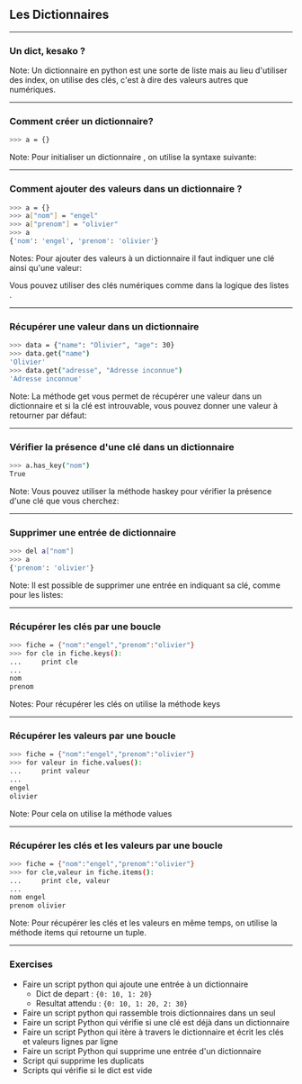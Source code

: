 ## Les Dictionnaires

---

### Un dict, kesako ?

Note:
Un dictionnaire en python est une sorte de liste mais au lieu d'utiliser des index, on utilise des clés, c'est à dire des valeurs autres que numériques.

---

### Comment créer un dictionnaire?

```bash
>>> a = {}
```

Note:
Pour initialiser un dictionnaire , on utilise la syntaxe suivante:

---

### Comment ajouter des valeurs dans un dictionnaire ?

```bash
>>> a = {}
>>> a["nom"] = "engel"
>>> a["prenom"] = "olivier"
>>> a
{'nom': 'engel', 'prenom': 'olivier'}
```

Notes:
Pour ajouter des valeurs à un dictionnaire il faut indiquer une clé ainsi qu'une valeur:

Vous pouvez utiliser des clés numériques comme dans la logique des listes .

---

### Récupérer une valeur dans un dictionnaire

```bash
>>> data = {"name": "Olivier", "age": 30}
>>> data.get("name")
'Olivier'
>>> data.get("adresse", "Adresse inconnue")
'Adresse inconnue'
```

Note:
La méthode get vous permet de récupérer une valeur dans un dictionnaire et si la clé est introuvable, vous pouvez donner une valeur à retourner par défaut:

---

### Vérifier la présence d'une clé dans un dictionnaire

```bash
>>> a.has_key("nom")
True
```

Note:
Vous pouvez utiliser la méthode haskey pour vérifier la présence d'une clé que vous cherchez:

---

### Supprimer une entrée de dictionnaire

```bash
>>> del a["nom"]
>>> a
{'prenom': 'olivier'}
```

Note:
Il est possible de supprimer une entrée en indiquant sa clé, comme pour les listes:

---

### Récupérer les clés par une boucle

```bash
>>> fiche = {"nom":"engel","prenom":"olivier"}
>>> for cle in fiche.keys():
...     print cle
... 
nom
prenom
```

Notes:
Pour récupérer les clés on utilise la méthode keys

---

### Récupérer les valeurs par une boucle

```bash
>>> fiche = {"nom":"engel","prenom":"olivier"}
>>> for valeur in fiche.values():
...     print valeur
... 
engel
olivier
```

Note:
Pour cela on utilise la méthode values


---

### Récupérer les clés et les valeurs par une boucle

```bash
>>> fiche = {"nom":"engel","prenom":"olivier"}
>>> for cle,valeur in fiche.items():
...     print cle, valeur
... 
nom engel
prenom olivier
```

Note:
Pour récupérer les clés et les valeurs en même temps, on utilise la méthode items qui retourne un tuple.

---

### Exercises

- Faire un script python qui ajoute une entrée à un dictionnaire
    - Dict de depart : `{0: 10, 1: 20}`
    - Resultat attendu : `{0: 10, 1: 20, 2: 30}`
- Faire un script python qui rassemble trois dictionnaires dans un seul
- Faire un script Python qui vérifie si une clé est déjà dans un dictionnaire
- Faire un script Python qui itère à travers le dictionnaire et écrit les clés et valeurs lignes par ligne
- Faire un script Python qui supprime une entrée d'un dictionnaire
- Script qui supprime les duplicats
- Scripts qui vérifie si le dict est vide
